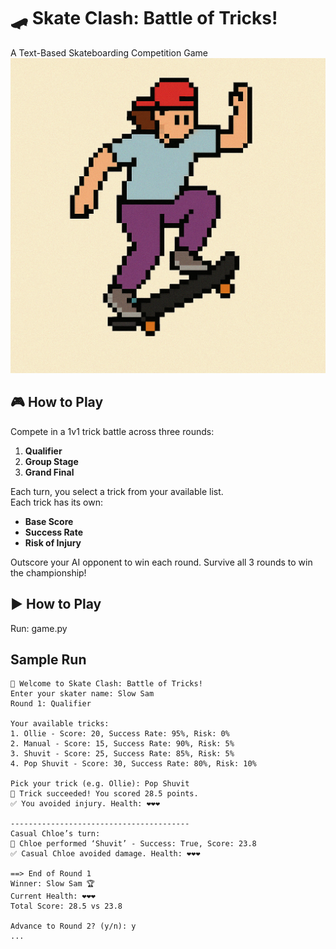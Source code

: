 # 🛹 Skate Clash: Battle of Tricks!
A Text-Based Skateboarding Competition Game  
![Skateboarding Action](assets/skate_action.png)

## 🎮 How to Play
Compete in a 1v1 trick battle across three rounds:  
1. **Qualifier**  
2. **Group Stage**  
3. **Grand Final**

Each turn, you select a trick from your available list.  
Each trick has its own:
- **Base Score**  
- **Success Rate**  
- **Risk of Injury**

Outscore your AI opponent to win each round. Survive all 3 rounds to win the championship!


## ▶️ How to Play
Run: game.py

## Sample Run

```text
🏁 Welcome to Skate Clash: Battle of Tricks!
Enter your skater name: Slow Sam
Round 1: Qualifier

Your available tricks:
1. Ollie - Score: 20, Success Rate: 95%, Risk: 0%
2. Manual - Score: 15, Success Rate: 90%, Risk: 5%
3. Shuvit - Score: 25, Success Rate: 85%, Risk: 5%
4. Pop Shuvit - Score: 30, Success Rate: 80%, Risk: 10%

Pick your trick (e.g. Ollie): Pop Shuvit
🎯 Trick succeeded! You scored 28.5 points.
✅ You avoided injury. Health: ❤❤❤

----------------------------------------
Casual Chloe’s turn:
🎯 Chloe performed ‘Shuvit’ - Success: True, Score: 23.8
✅ Casual Chloe avoided damage. Health: ❤❤❤

==> End of Round 1
Winner: Slow Sam 🏆
Current Health: ❤❤❤
Total Score: 28.5 vs 23.8

Advance to Round 2? (y/n): y
...